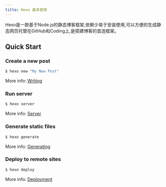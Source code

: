 ```yaml
---
title: Hexo 基本使用
---
```

Hexo是一款基于Node.js的静态博客框架,依赖少易于安装使用,可以方便的生成静态网页托管在GitHub和Coding上,是搭建博客的首选框架。
<!-- more -->
## Quick Start

### Create a new post

``` bash
$ hexo new "My New Post"
```

More info: [Writing](https://hexo.io/docs/writing.html)

### Run server

``` bash
$ hexo server
```

More info: [Server](https://hexo.io/docs/server.html)

### Generate static files

``` bash
$ hexo generate
```

More info: [Generating](https://hexo.io/docs/generating.html)

### Deploy to remote sites

``` bash
$ hexo deploy
```

More info: [Deployment](https://hexo.io/docs/one-command-deployment.html)
